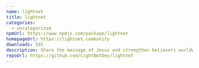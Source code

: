```yaml
---
name: lightnet
title: lightnet
categories:
  - uncategorized
npmUrl: https://www.npmjs.com/package/lightnet
homepageUrl: https://lightnet.community
downloads: 501
description: Share the message of Jesus and strengthen believers worldwide.
repoUrl: https://github.com/LightNetDev/lightnet
---
```

